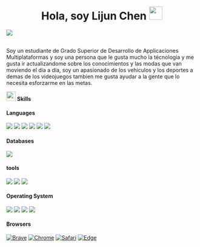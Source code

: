 <h1 align="center"><b>Hola, soy Lijun Chen </b><img src="https://media.giphy.com/media/hvRJCLFzcasrR4ia7z/giphy.gif" width="35"></h1>
<img src="https://user-images.githubusercontent.com/73097560/115834477-dbab4500-a447-11eb-908a-139a6edaec5c.gif"><br><br>
<p>Soy un estudiante de Grado Superior de Desarrollo de Applicaciones Multiplataformas y soy una persona que le gusta mucho la técnologia y me gusta ir actualizandome sobre los conocimientos y las modas que van moviendo el día a día,
soy un apasionado de los vehiculos y los deportes a demas de los videojuegos tambien me gusta ayudar a la gente que lo necesita esforzarme en las metas.</p>
 <img src="https://media2.giphy.com/media/QssGEmpkyEOhBCb7e1/giphy.gif?cid=ecf05e47a0n3gi1bfqntqmob8g9aid1oyj2wr3ds3mg700bl&rid=giphy.gif" width ="25"><b> Skills</b>
<br>



<p align="center">

<h4> Languages </h4>
<span> 
  <img src="https://img.shields.io/badge/HTML5-E34F26?style=for-the-badge&logo=html5&logoColor=white">
  <img src="https://img.shields.io/badge/CSS3-1572B6?style=for-the-badge&logo=css3&logoColor=white">
  <img src="https://img.shields.io/badge/JavaScript-F7DF1E?style=for-the-badge&logo=javascript&logoColor=black">
  <img src="https://img.shields.io/badge/Java-ED8B00?style=for-the-badge&logo=java&logoColor=white">
  <img src="https://img.shields.io/badge/PHP-777BB4?style=for-the-badge&logo=php&logoColor=white">
  <img src="https://img.shields.io/badge/figma-%23F24E1E.svg?style=for-the-badge&logo=figma&logoColor=white">
</span>


<h4> Databases </h4>
<span>
  <img src="https://img.shields.io/badge/MySQL-00000F?style=for-the-badge&logo=mysql&logoColor=white">
</span>

<h4> tools </h4>
<span>
<img src="https://img.shields.io/badge/Android_Studio-3DDC84?style=for-the-badge&logo=android-studio&logoColor=white">
<img src="https://img.shields.io/badge/Visual_Studio_Code-0078D4?style=for-the-badge&logo=visual%20studio%20code&logoColor=white">
 <img src="https://img.shields.io/badge/Canva-%2300C4CC.svg?style=for-the-badge&logo=Canva&logoColor=white">


<h4> Operating System </h4>
<span>
  <img src="https://img.shields.io/badge/Linux-FCC624?style=for-the-badge&logo=linux&logoColor=black">
  <img src="https://img.shields.io/badge/Ubuntu-E95420?style=for-the-badge&logo=ubuntu&logoColor=white">
  <img src="https://img.shields.io/badge/Windows-0078D6?style=for-the-badge&logo=windows&logoColor=white">
  <img src="https://img.shields.io/badge/Android-3DDC84?style=for-the-badge&logo=android&logoColor=white">
</span>

<h4> Browsers </h4>
<span>
<a href="#"><img alt="Brave" src="https://img.shields.io/badge/Brave-FB542B?logo=brave&logoColor=white"></a>
<a href="#"><img alt="Chrome" src="https://img.shields.io/badge/Google_chrome-4285F4?logo=Google-Chrome&logoColor=white"></a>
<a href="#"><img alt="Safari" src="https://img.shields.io/badge/Safari-FF1B2D?logo=Safari&logoColor=white"></a>
<a href="#"><img alt="Edge" src="https://img.shields.io/badge/Microsoft_Edge-0078D7?logo=Microsoft-edge&logoColor=white"></a>
</span>

</p>
